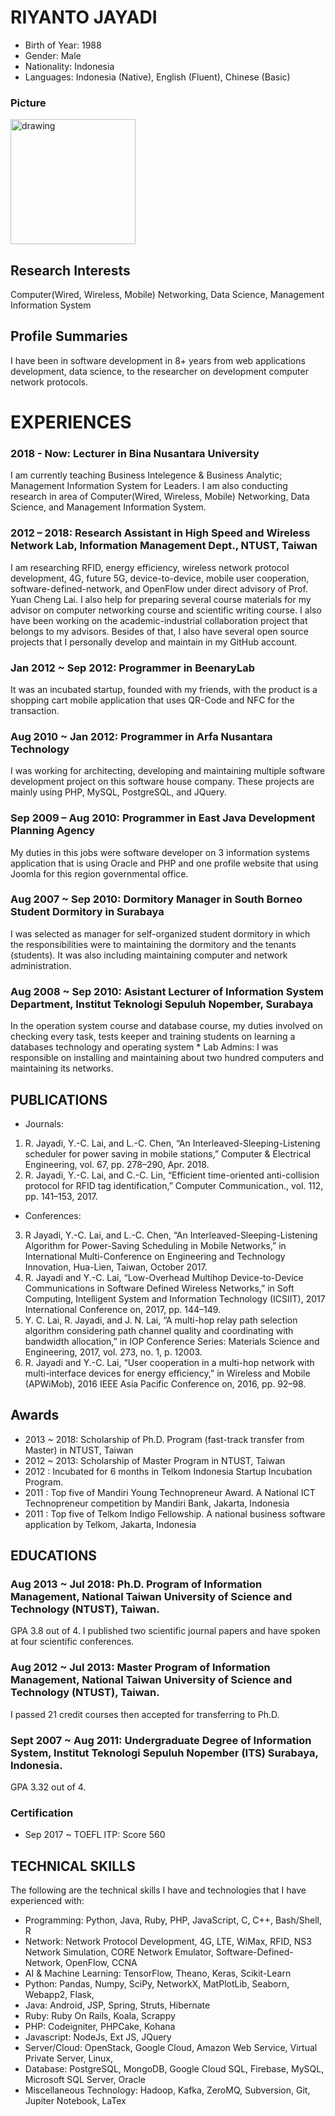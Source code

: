 RIYANTO JAYADI
================

* Birth of Year: 1988
* Gender: Male
* Nationality: Indonesia
* Languages: Indonesia (Native), English (Fluent), Chinese (Basic)

### Picture
<img src="https://hoihei.github.io/resume/photo.jpg" alt="drawing" width="200"/>


## Research Interests
Computer(Wired, Wireless, Mobile) Networking, Data Science, Management Information System

## Profile Summaries
I have been in software development in 8+ years from web applications development, data science, to the researcher on development computer network protocols. 

# EXPERIENCES
### 2018 - Now: Lecturer in Bina Nusantara University
I am currently teaching Business Intelegence & Business Analytic; Management Information System for Leaders. I am also conducting research in area of Computer(Wired, Wireless, Mobile) Networking, Data Science, and Management Information System.

### 2012 – 2018: Research Assistant in High Speed and Wireless Network Lab, Information Management Dept., NTUST, Taiwan

I  am researching RFID, energy efficiency, wireless network protocol development, 4G, future 5G, device-to-device, mobile user cooperation, software-defined-network, and OpenFlow under direct advisory of Prof. Yuan Cheng Lai. I also help for preparing several course materials for my advisor on computer networking course and scientific writing course. I also have been working on the academic-industrial collaboration project that belongs to my advisors. Besides of that, I also have several open source projects that I personally develop and maintain in my GitHub account.


### Jan 2012 ~ Sep 2012: Programmer in BeenaryLab 

It was an incubated startup, founded with my friends, with the product is a shopping cart mobile application that uses QR-Code and NFC for the transaction. 

### Aug 2010 ~ Jan 2012: Programmer in Arfa Nusantara Technology

I was working for architecting, developing and maintaining multiple software development project on this software house company. These projects are mainly using PHP, MySQL, PostgreSQL, and JQuery.

### Sep 2009 – Aug 2010: Programmer in East Java Development Planning Agency 

My duties in this jobs were software developer on 3 information systems application that is using Oracle and PHP and one profile website that using Joomla for this region governmental office.

### Aug 2007 ~ Sep 2010: Dormitory Manager in South Borneo Student Dormitory in Surabaya

I was selected as manager for self-organized student dormitory in which the responsibilities were to maintaining the dormitory and the tenants (students). It was also including maintaining computer and network administration.

### Aug 2008 ~ Sep 2010: Asistant Lecturer of Information System Department, Institut Teknologi Sepuluh Nopember, Surabaya

In the operation system course and database course, my duties involved on checking every task, tests keeper and training students on learning a databases technology and operating system * Lab Admins: I was responsible on installing and maintaining about two hundred computers and maintaining its networks. 

## PUBLICATIONS
* Journals:
1. R. Jayadi, Y.-C. Lai, and L.-C. Chen, “An Interleaved-Sleeping-Listening scheduler for power saving in mobile stations,” Computer & Electrical Engineering, vol. 67, pp. 278–290, Apr. 2018.
2. R. Jayadi, Y.-C. Lai, and C.-C. Lin, “Efficient time-oriented anti-collision protocol for RFID tag identification,” Computer Communication., vol. 112, pp. 141–153, 2017.

* Conferences:
3. R Jayadi, Y.-C. Lai, and L.-C. Chen, “An Interleaved-Sleeping-Listening Algorithm for Power-Saving Scheduling in Mobile Networks,” in International Multi-Conference on Engineering and Technology Innovation, Hua-Lien, Taiwan, October 2017.
4. R. Jayadi and Y.-C. Lai, “Low-Overhead Multihop Device-to-Device Communications in Software Defined Wireless Networks,” in Soft Computing, Intelligent System and Information Technology (ICSIIT), 2017 International Conference on, 2017, pp. 144–149.
5. Y. C. Lai, R. Jayadi, and J. N. Lai, “A multi-hop relay path selection algorithm considering path channel quality and coordinating with bandwidth allocation,” in IOP Conference Series: Materials Science and Engineering, 2017, vol. 273, no. 1, p. 12003. 
6. R. Jayadi and Y.-C. Lai, “User cooperation in a multi-hop network with multi-interface devices for energy efficiency,” in Wireless and Mobile (APWiMob), 2016 IEEE Asia Pacific Conference on, 2016, pp. 92–98.


## Awards
* 2013 ~ 2018: Scholarship of Ph.D. Program (fast-track transfer from Master) in NTUST, Taiwan
* 2012 ~ 2013: Scholarship of Master Program in NTUST, Taiwan
* 2012 : Incubated for 6 months in Telkom Indonesia Startup Incubation Program. 
* 2011 : Top five of Mandiri Young Technopreneur Award. A National ICT Technopreneur competition  by Mandiri Bank, Jakarta, Indonesia
* 2011 : Top five of Telkom Indigo Fellowship. A national business software application by  Telkom, Jakarta, Indonesia

## EDUCATIONS

### Aug 2013 ~ Jul 2018: Ph.D. Program of Information Management, National Taiwan University of Science and Technology (NTUST), Taiwan. 
GPA 3.8 out of 4. I published two scientific journal papers and have spoken at four scientific conferences. 

### Aug 2012 ~ Jul 2013: Master Program of Information Management, National Taiwan University of Science and Technology (NTUST), Taiwan. 
I passed 21 credit courses then accepted for transferring to Ph.D. 

### Sept 2007 ~ Aug 2011: Undergraduate Degree of Information System, Institut Teknologi Sepuluh Nopember (ITS) Surabaya, Indonesia. 
GPA 3.32 out of 4.

### Certification 
* Sep 2017 ~ TOEFL ITP: Score 560



## TECHNICAL SKILLS

The following are the technical skills I have and technologies that I have experienced with:
 
* Programming: Python, Java, Ruby, PHP, JavaScript, C, C++, Bash/Shell, R
* Network: Network Protocol Development, 4G, LTE, WiMax, RFID, NS3 Network Simulation, CORE Network Emulator, Software-Defined-Network, OpenFlow, CCNA
* AI & Machine Learning: TensorFlow, Theano, Keras, Scikit-Learn
* Python: Pandas, Numpy, SciPy, NetworkX, MatPlotLib, Seaborn, Webapp2, Flask,
* Java: Android, JSP, Spring, Struts, Hibernate 
* Ruby: Ruby On Rails,  Koala, Scrappy 
* PHP: Codeigniter, PHPCake, Kohana 
* Javascript: NodeJs, Ext JS,  JQuery
* Server/Cloud: OpenStack, Google Cloud, Amazon Web Service, Virtual Private Server, Linux, 
* Database: PostgreSQL, MongoDB, Google Cloud SQL, Firebase, MySQL, Microsoft SQL Server, Oracle 
* Miscellaneous Technology: Hadoop, Kafka, ZeroMQ, Subversion, Git, Jupiter Notebook, LaTex
